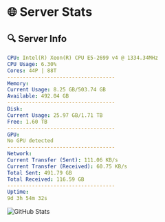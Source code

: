 # 🌐 Server Stats
## 🔍 Server Info
```yaml
CPU: Intel(R) Xeon(R) CPU E5-2699 v4 @ 1334.34MHz
CPU Usage: 6.30%
Cores: 44P | 88T
-----------------------------------
Memory:
Current Usage: 8.25 GB/503.74 GB
Available: 492.04 GB
-----------------------------------
Disk:
Current Usage: 25.97 GB/1.71 TB
Free: 1.60 TB
-----------------------------------
GPU:
No GPU detected
-----------------------------------
Network:
Current Transfer (Sent): 111.06 KB/s
Current Transfer (Received): 60.75 KB/s
Total Sent: 491.79 GB
Total Received: 116.59 GB
-----------------------------------
Uptime:
9d 3h 54m 32s
```
![GitHub Stats](https://img.shields.io/badge/Updated-2025-04-28_21:03:20-blue)